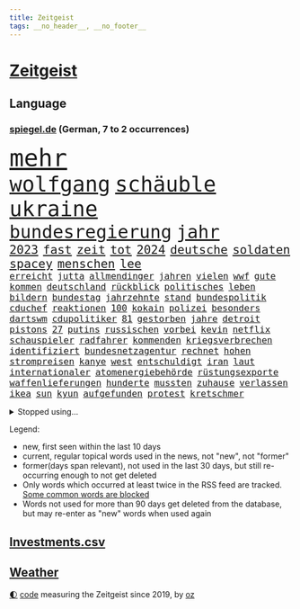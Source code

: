 ```yaml
---
title: Zeitgeist
tags: __no_header__, __no_footer__
---
```


# [Zeitgeist](https://oliz.io/zeitgeist/)

## Language

<h3><a href="https://www.spiegel.de" target="_blank">spiegel.de</a> (German, 7 to 2 occurrences)</h3>
<p style="font-family:monospace">
<span style="font-size:32pt"><a href="news_links.html#mehr" class="current">mehr</a></span>
<br>
<span style="font-size:28pt"><a href="news_links.html#wolfgang" class="current">wolfgang</a></span>
<span style="font-size:28pt"><a href="news_links.html#schäuble" class="current">schäuble</a></span>
<span style="font-size:28pt"><a href="news_links.html#ukraine" class="current">ukraine</a></span>
<br>
<span style="font-size:24pt"><a href="news_links.html#bundesregierung" class="current">bundesregierung</a></span>
<span style="font-size:24pt"><a href="news_links.html#jahr" class="current">jahr</a></span>
<br>
<span style="font-size:16pt"><a href="news_links.html#2023" class="current">2023</a></span>
<span style="font-size:16pt"><a href="news_links.html#fast" class="current">fast</a></span>
<span style="font-size:16pt"><a href="news_links.html#zeit" class="current">zeit</a></span>
<span style="font-size:16pt"><a href="news_links.html#tot" class="current">tot</a></span>
<span style="font-size:16pt"><a href="news_links.html#2024" class="current">2024</a></span>
<span style="font-size:16pt"><a href="news_links.html#deutsche" class="current">deutsche</a></span>
<span style="font-size:16pt"><a href="news_links.html#soldaten" class="current">soldaten</a></span>
<span style="font-size:16pt"><a href="news_links.html#spacey" class="new">spacey</a></span>
<span style="font-size:16pt"><a href="news_links.html#menschen" class="current">menschen</a></span>
<span style="font-size:16pt"><a href="news_links.html#lee" class="current">lee</a></span>
<br>
<span style="font-size:12pt"><a href="news_links.html#erreicht" class="current">erreicht</a></span>
<span style="font-size:12pt"><a href="news_links.html#jutta" class="new">jutta</a></span>
<span style="font-size:12pt"><a href="news_links.html#allmendinger" class="new">allmendinger</a></span>
<span style="font-size:12pt"><a href="news_links.html#jahren" class="current">jahren</a></span>
<span style="font-size:12pt"><a href="news_links.html#vielen" class="current">vielen</a></span>
<span style="font-size:12pt"><a href="news_links.html#wwf" class="new">wwf</a></span>
<span style="font-size:12pt"><a href="news_links.html#gute" class="current">gute</a></span>
<span style="font-size:12pt"><a href="news_links.html#kommen" class="current">kommen</a></span>
<span style="font-size:12pt"><a href="news_links.html#deutschland" class="current">deutschland</a></span>
<span style="font-size:12pt"><a href="news_links.html#rückblick" class="current">rückblick</a></span>
<span style="font-size:12pt"><a href="news_links.html#politisches" class="current">politisches</a></span>
<span style="font-size:12pt"><a href="news_links.html#leben" class="current">leben</a></span>
<span style="font-size:12pt"><a href="news_links.html#bildern" class="current">bildern</a></span>
<span style="font-size:12pt"><a href="news_links.html#bundestag" class="current">bundestag</a></span>
<span style="font-size:12pt"><a href="news_links.html#jahrzehnte" class="current">jahrzehnte</a></span>
<span style="font-size:12pt"><a href="news_links.html#stand" class="current">stand</a></span>
<span style="font-size:12pt"><a href="news_links.html#bundespolitik" class="current">bundespolitik</a></span>
<span style="font-size:12pt"><a href="news_links.html#cduchef" class="current">cduchef</a></span>
<span style="font-size:12pt"><a href="news_links.html#reaktionen" class="current">reaktionen</a></span>
<span style="font-size:12pt"><a href="news_links.html#100" class="current">100</a></span>
<span style="font-size:12pt"><a href="news_links.html#kokain" class="current">kokain</a></span>
<span style="font-size:12pt"><a href="news_links.html#polizei" class="current">polizei</a></span>
<span style="font-size:12pt"><a href="news_links.html#besonders" class="current">besonders</a></span>
<span style="font-size:12pt"><a href="news_links.html#dartswm" class="current">dartswm</a></span>
<span style="font-size:12pt"><a href="news_links.html#cdupolitiker" class="current">cdupolitiker</a></span>
<span style="font-size:12pt"><a href="news_links.html#81" class="current">81</a></span>
<span style="font-size:12pt"><a href="news_links.html#gestorben" class="current">gestorben</a></span>
<span style="font-size:12pt"><a href="news_links.html#jahre" class="current">jahre</a></span>
<span style="font-size:12pt"><a href="news_links.html#detroit" class="current">detroit</a></span>
<span style="font-size:12pt"><a href="news_links.html#pistons" class="new">pistons</a></span>
<span style="font-size:12pt"><a href="news_links.html#27" class="current">27</a></span>
<span style="font-size:12pt"><a href="news_links.html#putins" class="current">putins</a></span>
<span style="font-size:12pt"><a href="news_links.html#russischen" class="current">russischen</a></span>
<span style="font-size:12pt"><a href="news_links.html#vorbei" class="current">vorbei</a></span>
<span style="font-size:12pt"><a href="news_links.html#kevin" class="current">kevin</a></span>
<span style="font-size:12pt"><a href="news_links.html#netflix" class="current">netflix</a></span>
<span style="font-size:12pt"><a href="news_links.html#schauspieler" class="current">schauspieler</a></span>
<span style="font-size:12pt"><a href="news_links.html#radfahrer" class="current">radfahrer</a></span>
<span style="font-size:12pt"><a href="news_links.html#kommenden" class="current">kommenden</a></span>
<span style="font-size:12pt"><a href="news_links.html#kriegsverbrechen" class="current">kriegsverbrechen</a></span>
<span style="font-size:12pt"><a href="news_links.html#identifiziert" class="current">identifiziert</a></span>
<span style="font-size:12pt"><a href="news_links.html#bundesnetzagentur" class="current">bundesnetzagentur</a></span>
<span style="font-size:12pt"><a href="news_links.html#rechnet" class="current">rechnet</a></span>
<span style="font-size:12pt"><a href="news_links.html#hohen" class="current">hohen</a></span>
<span style="font-size:12pt"><a href="news_links.html#strompreisen" class="current">strompreisen</a></span>
<span style="font-size:12pt"><a href="news_links.html#kanye" class="current">kanye</a></span>
<span style="font-size:12pt"><a href="news_links.html#west" class="current">west</a></span>
<span style="font-size:12pt"><a href="news_links.html#entschuldigt" class="current">entschuldigt</a></span>
<span style="font-size:12pt"><a href="news_links.html#iran" class="current">iran</a></span>
<span style="font-size:12pt"><a href="news_links.html#laut" class="current">laut</a></span>
<span style="font-size:12pt"><a href="news_links.html#internationaler" class="current">internationaler</a></span>
<span style="font-size:12pt"><a href="news_links.html#atomenergiebehörde" class="new">atomenergiebehörde</a></span>
<span style="font-size:12pt"><a href="news_links.html#rüstungsexporte" class="new">rüstungsexporte</a></span>
<span style="font-size:12pt"><a href="news_links.html#waffenlieferungen" class="current">waffenlieferungen</a></span>
<span style="font-size:12pt"><a href="news_links.html#hunderte" class="current">hunderte</a></span>
<span style="font-size:12pt"><a href="news_links.html#mussten" class="current">mussten</a></span>
<span style="font-size:12pt"><a href="news_links.html#zuhause" class="current">zuhause</a></span>
<span style="font-size:12pt"><a href="news_links.html#verlassen" class="current">verlassen</a></span>
<span style="font-size:12pt"><a href="news_links.html#ikea" class="current">ikea</a></span>
<span style="font-size:12pt"><a href="news_links.html#sun" class="new">sun</a></span>
<span style="font-size:12pt"><a href="news_links.html#kyun" class="new">kyun</a></span>
<span style="font-size:12pt"><a href="news_links.html#aufgefunden" class="current">aufgefunden</a></span>
<span style="font-size:12pt"><a href="news_links.html#protest" class="current">protest</a></span>
<span style="font-size:12pt"><a href="news_links.html#kretschmer" class="current">kretschmer</a></span>
</p>
<details>
<summary>Stopped using...</summary>
<p class="former" style="font-size:12pt">
ebenfalls(1161) gerüchte(1161) kurs(1161) führende(1160) myanmar(1160) richten(1160) sekunden(1160) unabhängige(1160) verhältnis(1160) äußern(1160) entgegen(1159) großteil(1159) nachfolge(1159) deutliche(1158) entlassung(1158) spdpolitiker(1158) zurzeit(1158) 44(1157) botschaft(1157) künftigen(1157) löhne(1157) nationen(1157) rainer(1157) software(1157) staatschef(1157) worten(1157) übergeben(1157) 12(1156) beschwerde(1156) bremen(1156) christine(1156) favoriten(1156) lebensmittel(1156) vermehrt(1156) verzweifelt(1156) wales(1156) williams(1156) 04(1155) berufung(1155) brief(1155) keller(1155) radikal(1155) babys(1154) befürchtet(1154) dachte(1154) englischen(1154) gesamte(1154) gesunken(1154) kandidaten(1154) pocht(1154) altes(1153) atmosphäre(1153) blockiert(1153) international(1153) konfrontiert(1153) kritisierte(1153) polizist(1153) unterricht(1153) vergeben(1153) völlig(1153) übt(1153) album(1152) kurzem(1152) mönchengladbach(1152) twitter(1152) wehren(1152) aufgeben(1151) brauchte(1151) dadurch(1151) diskutieren(1151) pressestimmen(1151) trennung(1151) träumen(1151) untersuchen(1151) welchem(1151) werder(1151) bus(1150) heftig(1150) verschiebt(1150) wirtschaftlichen(1150) amerikaner(1149) demonstrationen(1149) feuerwehrleute(1149) ursachen(1149) zuversicht(1149) abgehört(1148) fußballprofi(1148) gutachten(1148) restaurants(1148) engagement(1147) schaltet(1147) sperrt(1147) armut(1146) dementiert(1146) landen(1146) 1500(1145) moment(1145) saudiarabien(1145) triumph(1145) zverev(1145) extremen(1144) ausgeliefert(1143) trafen(1143) weite(1143) bedeutung(1142) einreise(1142) ermittlern(1142) haaland(1142) nutzer(1142) wies(1141) ministerium(1140) schnellen(1140) gaben(1139) nase(1139) vorsprung(1139) wahrscheinlich(1139) weckt(1139) hinten(1138) letztes(1138) abgelehnt(1137) politikerin(1137) müsste(1136) auflagen(1135) kindes(1134) katholischen(1132) streitet(1131) vorgegangen(1131) klimaziele(1129) rentner(1129) wendet(1129) ähnlich(1129) klasse(1128) automatisch(1127) gelandet(1127) not(1127) begrüßt(1126) gefühl(1126) herausforderung(1120) schock(1117) koalitionspartner(1115) empfangen(1109) ausgetragen(1104) missbrauchs(1102) sammeln(1101) regelmäßig(1084) dankt(1075) westliche(1042) vormarsch(1027) carlos(1007) unis(966) finanziert(957) spiegelreporter(919) videoaufnahmen(914) lehren(911) novak(897) belastung(896) grundsätzlich(879) insbesondere(877) verurteilung(876) flut(868) superstars(857) konzerns(852) unterdrückung(850) medwedew(795) vermitteln(790) einschätzungen(789) zentralen(787) ruhestand(785) empfehlen(778) oppositionsführer(776) hendrik(775) 200000(774) mond(774) volksverhetzung(772) rosa(769) hals(764) gletscher(756) gewaltsamen(740) verabschieden(728) verletzung(728) 87(722) ersatz(711) getreten(708) kitas(703) einrichtungen(702) verringern(699) geschenk(690) spielern(687) entführung(686) krankheiten(675) filmemacher(673) journalismus(670) brüder(668) transparenz(664) versagen(656) 40000(654) fern(645) schneiden(641) 34(632) eingetroffen(630) iranische(629) hochrangigen(627) künstlerin(625) königsklasse(617) pole(616) zusätzlich(605) schwarzes(599) anschuldigungen(590) filialen(588) recherchen(581) jubel(580) verhängnis(575) erfurt(570) konzerte(569) computer(567) viral(566) besitzt(561) bgh(561) stockholm(559) kandidat(556) bedarf(554) mitarbeitende(552) sexuell(548) drin(545) idol(539) schwimmen(536) valley(534) thüringens(528) deutsch(527) verzeichnet(527) 27jährige(523) entfernen(519) nennen(519) ausgewertet(518) rettungsaktion(517) kämpferisch(513) vernichtet(509) verträge(509) fpö(508) revolution(504) drohnenangriff(501) nachhaltigkeit(495) aufstand(491) nation(491) fronten(490) mithalten(490) flüssen(480) ganzes(480) sicherer(478) fische(468) verurteilter(468) bellingham(467) tagelang(467) telekom(467) stephan(465) erzielte(462) kita(458) feierten(451) konten(448) nationaltrainer(446) schottische(442) beobachter(439) scheinbar(439) grenzgebiet(438) eineinhalb(428) sparkurs(428) belege(425) männliche(422) standard(422) verurteilten(422) entführen(420) übergewicht(420) rückstand(419) parolen(418) meldungen(417) bedrohungen(413) carter(413) manipuliert(413) lateinamerika(411) schwarzer(411) erfolgsrezept(405) vodafone(402) leere(401) spacex(401) kritisierten(396) äußerung(396) bedienen(393) as(385) transportiert(383) ausharren(382) mitgliedern(380) russell(378) schränken(371) djokovic(369) strafanzeige(366) kurzzeitig(365) arbeitsplätze(360) fachkräften(360) ubahn(359) kieler(354) ähnliche(354) vergab(350) krawallen(346) pedro(346) erfährt(345) 28jähriger(342) aufgefallen(340) emotionale(338) erfolgreiche(337) kreativer(337) gelder(336) demonstriert(335) genehmigungen(333) springen(332) 31jährige(330) sorgten(330) flasche(329) mischt(329) ricarda(329) christdemokraten(326) reihen(326) geschäften(325) temperatur(324) zwingt(324) junta(321) heiligen(320) leopard(320) ständig(313) gravierende(312) niederländischen(311) bürokratie(309) erschüttern(307) pilotprojekt(305) angemeldet(304) fridays(304) highlight(304) manöver(304) 140(303) generäle(302) aufbruch(301) media(301) parteispitze(301) verzögerung(300) anderswo(299) dhl(298) niederösterreich(297) azubis(295) saintgermain(295) bemühen(292) detail(290) berlinkreuzberg(287) coup(287) warnte(285) feinstaub(284) vereinten(283) verlegen(280) beigetragen(278) rekonstruieren(278) chemikalien(276) gestreikt(276) mischung(276) vorfahren(276) spiegelreport(275) wallace(275) kreuz(274) rio(274) angenommen(273) austritt(273) betreiben(273) glücklicher(273) verwüstet(272) gesprächen(270) transformation(268) qualifying(267) ferrari(266) begeben(264) bundesligist(259) parlamentswahlen(259) mitgründer(258) f(257) hauseigentümer(257) erling(255) genaue(254) diplomatische(253) ac(252) baugenehmigungen(252) angelegenheit(251) rohstoff(250) wirksam(250) imran(249) kollidiert(248) daniil(247) sofortiger(246) veränderungen(246) fehlern(245) mädchens(245) drohte(244) behaupten(243) gesundheitlichen(241) kleinflugzeug(241) verlobt(240) schottischen(239) konrad(238) leclerc(238) schwachstelle(238) unterbricht(238) durchgesetzt(236) absolute(235) stolpern(235) niedergestochen(233) 33jähriger(232) aufschwung(232) fühle(232) solaranlagen(232) kennedy(230) nachts(230) turin(226) großrazzia(223) luxus(222) bka(221) straßenverkehr(221) erforscht(220) gefangenenaustausch(219) erzieher(215) formuliert(215) menschenmenge(215) erbschaftsteuer(214) vergebung(214) aufsteiger(211) etablierten(211) expertengremium(211) 83(209) testspiel(209) militante(207) zeitungen(207) füße(206) radikalisierung(206) todesfälle(206) till(203) gehandelt(202) motorräder(202) 9(200) psychische(200) beschleunigen(198) drohnenangriffe(198) prime(198) migrationsdebatte(197) natürliche(197) chaotischen(196) gelände(196) mangelware(195) verzögert(195) rocky(194) naturschutz(193) partien(193) ankurbeln(192) gegenmittel(192) vergleicht(192) conference(191) kalender(191) 29jährige(190) beckenbauer(190) gerücht(190) arne(189) objekte(188) ämtern(188) lukas(187) schläge(187) stichwahl(187) tritte(187) einzusetzen(186) ausschließen(185) uruguay(185) fotografieren(184) genießt(184) qualifiziert(184) unzulässig(184) versagte(184) gelte(183) ngos(182) sizilien(182) +(181) schlucht(181) frühestens(180) herkunft(180) aufgetreten(178) wal(178) kette(177) model(177) nachtzug(177) älterer(177) abenteuer(176) schirdewan(175) verrückt(175) moschee(174) sánchez(173) vorläufigen(173) basis(172) defizite(171) jannik(171) kurve(171) sinner(171) asylstreit(170) missstände(170) havertz(169) schwamm(169) geheimen(168) langjährigen(168) lindemann(168) rammsteinsänger(168) überprüft(168) spezielles(167) abends(166) faxgeräte(166) kohlenstoff(166) neudelhi(166) erzwingen(165) gesellschaftliche(164) standuppaddling(164) vox(164) amazonas(163) schlichten(163) vorlegen(163) weltspitze(163) awards(162) greta(162) thunberg(162) busfahrer(161) gequält(160) sensationell(160) fahnden(157) hubert(157) standorte(157) zulieferer(157) strafverfahren(156) flieger(155) iraner(155) bahrain(154) liebeserklärung(154) tiefsee(154) erschöpfung(153) exnationalspielerin(153) lagerhalle(153) ross(153) vermieden(153) verunsicherung(153) thriller(152) entfacht(151) soziologe(151) kippe(150) verräter(150) gratulierte(149) gutachter(148) eingang(147) vermittelt(147) ausfällt(146) kirchen(146) vormittag(146) kühlen(145) beliebten(144) helgoland(144) therapie(144) bolsonaro(143) g20gipfel(143) jair(143) nahel(142) neugeborenen(142) ausgetauscht(141) autofrei(141) geklettert(141) hannes(141) sicherheitsmaßnahmen(141) verkehrswende(141) journalistin(140) sicheren(140) antwortet(139) glamour(139) kriegsende(139) sauna(139) staatsbesuch(139) wichtigstes(139) bremste(138) bemerkenswert(137) emden(137) sofortige(137) verwahrt(137) di(136) krisentreffen(136) syndrom(136) adenauer(135) belästigungen(134) öffnungszeiten(134) geglückt(133) lando(133) norris(133) fashion(132) week(132) einbürgerung(131) entkam(131) rauf(131) rechtsextremist(131) folter(130) höxter(130) psyche(130) beschimpfungen(129) krähen(129) überragenden(129) butter(128) russlandpolitik(128) übermäßig(127) blatt(126) schaf(126) albtraum(125) einsteigen(125) ergebnissen(125) schrauben(125) angetreten(124) gottschalk(124) jetski(124) rätselt(124) zweifelt(124) aufgegriffen(123) forschenden(123) mobiles(123) abgerissen(122) kindesmissbrauch(122) nationalgarde(121) orientieren(121) antónio(120) dfbteams(120) dich(120) inka(120) argentinier(119) betriebe(119) fußballgeschichte(119) kranke(119) bayernprofi(118) gehetzt(118) usrapper(117) autofrachter(116) militärhilfe(116) militärjunta(116) reinen(116) tätig(116) wohnmobile(116) ewigen(115) kapitol(115) vertritt(115) effekte(114) unterzahl(114) 01(113) einbüßen(113) rechtspopulist(113) schrecklichen(113) zinserhöhungen(113) überraschendes(113) austria(112) betrogen(112) eingeschlossen(112) inside(112) panama(112) überfallen(112) posts(111) tänzer(111) verzockt(111) zigtausende(111) überwacht(111) 42(110) bevorsteht(110) mannschaften(110) klimafonds(109) prüfstand(109) sittenwächtern(109) vorrunde(109) wmaus(109) angezogen(108) onlinedating(108) topstürmer(108) mehrwertsteuer(107) sangen(107) straflager(107) american(106) erschöpft(106) freilassen(106) loben(106) 03(105) roter(105) grundschulen(104) nationaltrainerin(104) panikattacken(103) konsequent(101) säugling(101) bedenklich(100) mumien(100) rätselhafte(100) spanischer(100) umverteilung(100) auswirkt(99) bundesligaspiel(98) leide(98) rtl(98) 24jährige(97) harmlos(97) löscht(97) vergewaltigungsvorwürfe(97) wohnort(97) bundesfinanzministerium(96) johann(96) pannen(95) weigerte(95) schuldfähig(94) sicherungsverwahrung(94) südfrankreich(94) wilfried(94) ausmustern(93) dient(93) jahrhunderts(93) stiegen(93) dubiose(92) sticht(92) 3300(91) 35000(91) a$ap(91) auktionshaus(91) total(91) verschenkt(91) vettel(91) 71(90) legitimität(90) motiviert(90) arbeitszeiten(89) bricsgruppe(89) krisengipfel(89) traurigen(89) unbehelligt(89) vergleichen(89) übergriffigen(89) abmahnung(88) boy(88) erzwungenen(88) jahrhunderten(88) schlagerstar(88) schutzmaßnahmen(88) unabhängig(88) verfahrens(88) infektionszahlen(87) letztlich(87) rki(87) prothese(86) sterblichen(86) toyota(86) verbandspräsidenten(86) weste(86) aufwenden(85) bars(85) bekanntwerden(85) doppelspitze(85) erinnerungskultur(85) frisches(85) mehrwertsteuersenkung(85) rettern(85) ungewisse(85) ausgangssperre(84) ehrlichkeit(84) gastronomie(84) menschenhändler(84) mietern(84) mittelfeld(84) pflichtsieg(84) kusseklat(83) tadelt(83) vollstreckt(83) derlei(82) ecke(82) hetzschrift(82) hochstaplers(82) lindern(82) son(82) terry(82) zurückhaltend(82) bundesfinanzminister(81) empfindliche(81) entladen(81) fiat(81) selbstbewusstsein(81) videoanalyse(81) bradley(80) cooper(80) drohnenschwärmen(80) geworben(80) gou(80) host(80) jahrelangem(80) johannesburg(80) kickl(80) maestro(80) militärmanöver(80) planung(80) politikwechsel(80) wankt(80) auftaktpleite(79) chile(79) hartnäckig(79) kapitolsturm(79) schnelles(79) schönbohm(79) sechziger(79) bezahlbare(78) geheiratet(78) nachgedacht(78) nette(78) 5g(77) festgehaltenen(77) jahrtausendealte(77) tonight(77) bejubelt(76) cybersicherheit(76) streeck(76) hurra(75) millionensumme(75) verliebt(75) abfuhr(74) chip(74) co₂ausstoß(74) gelobt(74) krankenhausessen(74) nagel(74) arddoku(73) außerplanmäßig(73) bevorzugung(73) dankbar(73) fasst(73) gebohrt(73) gefängnisstrafen(73) jubiläum(73) pinto(73) rui(73) schieflage(73) stresstest(73) störte(73) tabakkonzern(73) vogelgrippe(73) passion(72) wrackteile(72) agierten(71) bullys(71) gestiegene(71) wemding(71) xl(71) überrumpelt(71) bequem(70) hartmut(70) linkenpolitiker(70) schenkt(70) ausstellung(69) entkräften(69) massenproteste(69) mitmenschen(69) rettungsarbeiten(69) völkerrecht(69) älterwerden(69) denver(68) eingerichtet(68) gogh(68) halfen(68) klebstoff(68) regulären(68) seehofer(68) straßentunnel(68) ausgegangen(67) nahostexperte(67) schlicht(67) spiegelleser(67) 43(66) migrantinnen(66) risikogruppen(66) verhalf(66) angeschlossen(65) duo(65) hundertjährigen(65) prekär(65) tauchten(65) untergegangen(65) zuverlässig(65) adnoc(64) asyldebatte(64) euparlaments(64) guirassy(64) serhou(64) vorausgegangen(64) ölriese(64) beleidigen(63) ebay(63) gelitten(63) nachhaltiger(63) visum(63) aktiven(62) eugelder(62) kundgebungen(62) mobilfunknetze(62) schroff(62) tresen(62) verleihen(62) whisky(62) matchwinner(61) siebzigerjahre(61) totgeglaubten(61) uaw(61) verbesserte(61) gewünschten(60) landespolitiker(60) tsunami(60) turbulenzen(60) umsteuern(60) litten(59) populären(59) preisbremsen(59) sammelklage(59) schreibe(59) würgen(59) aktionsplan(58) bas(58) meeren(58) symbolfigur(58) demos(57) fußballeuropameisterschaft(57) jüngster(57) lebensgefährten(57) schaufenster(57) diente(56) punktgewinn(56) trainierte(56) versöhnt(56) geräuschen(55) gütersloh(55) krisenstab(55) opioide(55) sinnkrise(55) tagesordnung(55) thiele(55) angerufen(54) aufmarschieren(54) husten(54) kifirma(54) p(54) spot(54) experimente(53) goetheinstitut(53) historischem(53) kampfs(53) manches(53) maximum(53) mitgebrachte(53) pauschale(53) waldstück(53) gitarre(52) jugendfußball(52) migrationsfrage(52) 35jähriger(51) haushaltssperre(51) kundgebung(51) milliardärs(51) mächtiger(51) zukunftssorgen(51) übernahmen(51) auftakttag(50) cups(50) delfine(50) differenzen(50) haushälter(50) medienberichte(50) vorlesung(50) akten(49) busunglück(49) exspielers(49) krankenhaustransparenzgesetz(49) leader(49) rundfahrten(49) susan(49) geraerts(48) karel(48) krebsdiagnose(48) körperteile(48) lebensgefährte(48) videobotschaft(48) wachsende(48) antje(47) bewilligt(47) dreistellige(47) lawrence(47) tagelanger(47) verfängt(47) verschreckt(47) díaz(46) glückwünsche(46) night(46) propalästinensischen(46) schiffes(46) schwärmten(46) silicon(46) bellen(45) kursierten(45) neuregelung(45) preisträger(45) verkörperte(45) wahlerfolg(45) erschreckende(44) fünfjährigen(44) misstrauensvotum(44) prangern(44) reaktiviert(44) straßenbahnen(44) traditionsmarke(44) cyberangriffe(43) nouripour(43) rechtsnationalen(43) repräsentantenhaus(43) verbots(43) versetzung(43) nochmals(42) preisdeckel(42) schlange(42) tausendmal(42) uneins(42) hamasisraelkrieg(41) islamismus(41) kassierte(41) langfristigen(41) sabrina(41) speziell(41) vertraulichen(41) bedrohten(40) chefposten(40) kopfverletzungen(40) mancherorts(40) solidaritätsbesuch(40) wunderschönen(40) abscheuliche(39) auswirkung(39) beten(39) glaubens(39) hof(39) noam(39) özil(39) ausgepfiffen(38) bilanzen(38) konkurrieren(38) reagierten(38) afghanen(37) afghaninnen(37) helfe(37) präsidentenamt(37) strikte(37) umfang(37) fußballnation(36) härteste(36) kontrollpunkt(36) nahostmission(36) sean(36) cricketwm(35) haushaltsausschuss(35) mordverdacht(35) radfahrerinnen(35) stadtrivalen(35) suzanne(35) vereinbart(35) 190(34) 2005(34) fürchteten(34) sisi(34) versammelt(34) bewegenden(33) bundesligaspiele(33) erkannt(33) hamasgeisel(33) stabilität(33) delegierten(32) erwürgt(32) horrende(32) nordkoreanischen(32) schacht(32) schulhöfen(32) tödliches(32) wahlgang(32) 1926(31) adami(31) macallan(31) raketenangriffen(31) vorrat(31) 15gradziel(30) israelgaza(30) actionheld(29) austin(29) bewachen(29) einwände(29) klafft(29) nuggets(29) prägt(29) solidarisieren(29) stadionverbot(29) voranbringen(29) bomben(28) eingehalten(28) eingetauscht(28) finanzierte(28) informierte(28) mutterpartei(28) passenden(28) praktikum(27) r(27) autonomiebehörde(26) fußballemqualifikation(26) kostüme(26) seeleute(26) unterhändler(26) versorgen(26) aussetzen(25) genügt(25) halbmond(25) kaputt(25) nationalteams(25) paddeln(25) requisiten(25) stolla(25) annette(24) ausländer(24) ausverkaufte(24) einmalig(24) kurschus(24) pfau(24) sinnvolle(24) sportgerichtshof(24) topmanager(24) entwicklungs(23) gläubigen(23) lohnerhöhungen(23) missglückten(23) myanmars(23) möbel(23) oberhalb(23) situationen(23) squid(23) umweltschäden(23) adele(22) afdabgeordneter(22) ekdratsvorsitzende(22) evangelischen(22) fortuna(22) glasgow(22) jungtiere(22) vertuscht(22) virtuelle(22) wandert(22) zuckersteuer(22) ansichten(21) befreiten(21) blamage(21) durchgereicht(21) embargo(21) grönemeyer(21) mitverantwortung(21) rechtsrockkonzert(21) ringo(21) rückte(21) solo(21) spionagesatelliten(21) unlängst(21) verzaubert(21) ölstaaten(21) ablösung(20) flüchtender(20) friedlich(20) hamasterrorangriff(20) ic(20) itsysteme(20) sensationellen(20) wiederbelebt(20) zwölfte(20) antisemitischem(19) gerüstet(19) levy(19) schwachstellen(19) wertvollste(19) aufwand(18) elektrowende(18) extrainer(18) gefangener(18) glyphosat(18) glyphosatprozess(18) judenhasses(18) landesweite(18) offensivspieler(18) untermauern(18) verletze(18) wetten(18) beschleunigung(17) dfbtor(17) friedensbewegte(17) gehackt(17) geräten(17) haken(17) kurios(17) nämlich(17) propalästinensischer(17) schifakrankenhaus(17) stammsitz(17) städtetag(17) waffenlager(17) armeeangaben(16) buchs(16) konzepte(16) kostenlos(15) seepferdchen(15) blutigem(14) championsleaguespiel(14) enthüllungen(14) kenner(14) plane(14) verkommen(14) werneke(14) bedingt(13) erdogan(13) marvin(13) netflixserie(13) patzt(13) rebecca(13) siegerin(13) alejo(12) berühmter(12) eier(12) ließe(12) spätestens(12) verity(12) vidalquadras(12) faktoren(11) geheimnisse(11) heilsam(11) krankenhausreform(11)
</p>
</details>
<p>Legend:
<ul>
<li><span class="new">new</span>, first seen within the last 10 days</li>
<li><span class="current">current</span>, regular topical words used in the news, not "new", not "former"</li>
<li><span class="former">former(days span relevant)</span>, not used in the last 30 days, but still re-occurring enough to not get deleted</li>
<li>Only words which occurred at least twice in the RSS feed are tracked. <a href="language/filters.py">Some common words are blocked</a></li>
<li>Words not used for more than 90 days get deleted from the database, but may re-enter as "new" words when used again</li>
</ul>
</p>

## [Investments](investments.html)[.csv](investments.csv)

## [Weather](weather.html)

<footer>
<a href="javascript:toggleTheme()" class="nav">🌓</a>
<a href="https://github.com/ooz/zeitgeist">code</a> measuring the Zeitgeist since 2019, by <a href="https://oliz.io">oz</a>
</footer>
